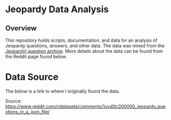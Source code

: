 # Jeopardy Data Analysis

## Overview

This repository holds scripts, documentation, and data for an analysis of
Jeopardy questions, answers, and other data. The data was mined from the
[Jeopardy! question archive](http://www.j-archive.com/). More details about the
data can be found from the Reddit page found below.

# Data Source

The below is a link to where I originally found the data.

Source:
https://www.reddit.com/r/datasets/comments/1uyd0t/200000_jeopardy_questions_in_a_json_file/
